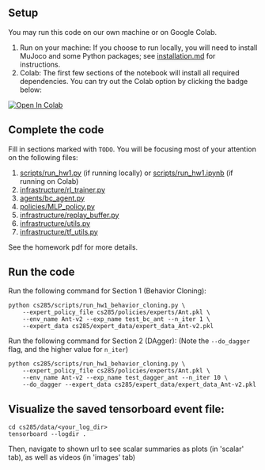 ## Setup

You may run this code on our own machine or on Google Colab. 

1. Run on your machine: If you choose to run locally, you will need to install MuJoco and some Python packages; see [installation.md](installation.md) for instructions.
2. Colab: The first few sections of the notebook will install all required dependencies. You can try out the Colab option by clicking the badge below:

[![Open In Colab](https://colab.research.google.com/assets/colab-badge.svg)](https://colab.research.google.com/github/jannerm/homework_fall2020/blob/master/hw1/cs285/scripts/run_hw1.ipynb)

## Complete the code

Fill in sections marked with `TODO`. You will be focusing most of your attention on the following files:
1. [scripts/run_hw1.py](cs285/scripts/run_hw1.py) (if running locally) or [scripts/run_hw1.ipynb](cs285/scripts/run_hw1.ipynb) (if running on Colab)
2. [infrastructure/rl_trainer.py](cs285/infrastructure/rl_trainer.py)
3. [agents/bc_agent.py](cs285/agents/bc_agent.py)
4. [policies/MLP_policy.py](cs285/policies/MLP_policy.py)
5. [infrastructure/replay_buffer.py](cs285/infrastructure/replay_buffer.py)
6. [infrastructure/utils.py](cs285/infrastructure/utils.py)
7. [infrastructure/tf_utils.py](cs285/infrastructure/tf_utils.py)

See the homework pdf for more details.

## Run the code

Run the following command for Section 1 (Behavior Cloning):

```
python cs285/scripts/run_hw1_behavior_cloning.py \
	--expert_policy_file cs285/policies/experts/Ant.pkl \
	--env_name Ant-v2 --exp_name test_bc_ant --n_iter 1 \
	--expert_data cs285/expert_data/expert_data_Ant-v2.pkl
```

Run the following command for Section 2 (DAgger):
(Note the `--do_dagger` flag, and the higher value for `n_iter`)

```
python cs285/scripts/run_hw1_behavior_cloning.py \
	--expert_policy_file cs285/policies/experts/Ant.pkl \
	--env_name Ant-v2 --exp_name test_dagger_ant --n_iter 10 \
	--do_dagger --expert_data cs285/expert_data/expert_data_Ant-v2.pkl
```

## Visualize the saved tensorboard event file:

```
cd cs285/data/<your_log_dir>
tensorboard --logdir .
```

Then, navigate to shown url to see scalar summaries as plots (in 'scalar' tab), as well as videos (in 'images' tab)
